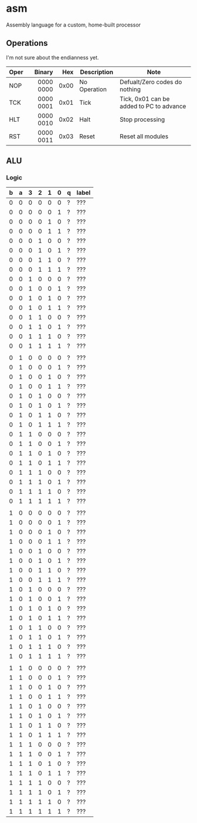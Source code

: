 # asm
Assembly language for a custom, home-built processor


## Operations
I'm not sure about the endianness yet.


| Oper | Binary    | Hex  | Description  | Note |
| ---- | ---------:| ----:| -------------| -----|
| NOP  | 0000 0000 | 0x00 | No Operation | Defualt/Zero codes do nothing |
| TCK  | 0000 0001 | 0x01 | Tick         | Tick, 0x01 can be added to PC to advance |
| HLT  | 0000 0010 | 0x02 | Halt         | Stop processing |
| RST  | 0000 0011 | 0x03 | Reset        | Reset all modules |
 


## ALU

### Logic

| b | a | 3 | 2 | 1 | 0 | q | label |
| --| --| --| --| --| --| --| ------|
| 0 | 0 | 0 | 0 | 0 | 0 | ? | ???   |
| 0 | 0 | 0 | 0 | 0 | 1 | ? | ???   |
| 0 | 0 | 0 | 0 | 1 | 0 | ? | ???   |
| 0 | 0 | 0 | 0 | 1 | 1 | ? | ???   |
| 0 | 0 | 0 | 1 | 0 | 0 | ? | ???   |
| 0 | 0 | 0 | 1 | 0 | 1 | ? | ???   |
| 0 | 0 | 0 | 1 | 1 | 0 | ? | ???   |
| 0 | 0 | 0 | 1 | 1 | 1 | ? | ???   |
| 0 | 0 | 1 | 0 | 0 | 0 | ? | ???   |
| 0 | 0 | 1 | 0 | 0 | 1 | ? | ???   |
| 0 | 0 | 1 | 0 | 1 | 0 | ? | ???   |
| 0 | 0 | 1 | 0 | 1 | 1 | ? | ???   |
| 0 | 0 | 1 | 1 | 0 | 0 | ? | ???   |
| 0 | 0 | 1 | 1 | 0 | 1 | ? | ???   |
| 0 | 0 | 1 | 1 | 1 | 0 | ? | ???   |
| 0 | 0 | 1 | 1 | 1 | 1 | ? | ???   |
|   |   |   |   |   |   |   |       |
| 0 | 1 | 0 | 0 | 0 | 0 | ? | ???   |
| 0 | 1 | 0 | 0 | 0 | 1 | ? | ???   |
| 0 | 1 | 0 | 0 | 1 | 0 | ? | ???   |
| 0 | 1 | 0 | 0 | 1 | 1 | ? | ???   |
| 0 | 1 | 0 | 1 | 0 | 0 | ? | ???   |
| 0 | 1 | 0 | 1 | 0 | 1 | ? | ???   |
| 0 | 1 | 0 | 1 | 1 | 0 | ? | ???   |
| 0 | 1 | 0 | 1 | 1 | 1 | ? | ???   |
| 0 | 1 | 1 | 0 | 0 | 0 | ? | ???   |
| 0 | 1 | 1 | 0 | 0 | 1 | ? | ???   |
| 0 | 1 | 1 | 0 | 1 | 0 | ? | ???   |
| 0 | 1 | 1 | 0 | 1 | 1 | ? | ???   |
| 0 | 1 | 1 | 1 | 0 | 0 | ? | ???   |
| 0 | 1 | 1 | 1 | 0 | 1 | ? | ???   |
| 0 | 1 | 1 | 1 | 1 | 0 | ? | ???   |
| 0 | 1 | 1 | 1 | 1 | 1 | ? | ???   |
|   |   |   |   |   |   |   |       |
| 1 | 0 | 0 | 0 | 0 | 0 | ? | ???   |
| 1 | 0 | 0 | 0 | 0 | 1 | ? | ???   |
| 1 | 0 | 0 | 0 | 1 | 0 | ? | ???   |
| 1 | 0 | 0 | 0 | 1 | 1 | ? | ???   |
| 1 | 0 | 0 | 1 | 0 | 0 | ? | ???   |
| 1 | 0 | 0 | 1 | 0 | 1 | ? | ???   |
| 1 | 0 | 0 | 1 | 1 | 0 | ? | ???   |
| 1 | 0 | 0 | 1 | 1 | 1 | ? | ???   |
| 1 | 0 | 1 | 0 | 0 | 0 | ? | ???   |
| 1 | 0 | 1 | 0 | 0 | 1 | ? | ???   |
| 1 | 0 | 1 | 0 | 1 | 0 | ? | ???   |
| 1 | 0 | 1 | 0 | 1 | 1 | ? | ???   |
| 1 | 0 | 1 | 1 | 0 | 0 | ? | ???   |
| 1 | 0 | 1 | 1 | 0 | 1 | ? | ???   |
| 1 | 0 | 1 | 1 | 1 | 0 | ? | ???   |
| 1 | 0 | 1 | 1 | 1 | 1 | ? | ???   |
|   |   |   |   |   |   |   |       |
| 1 | 1 | 0 | 0 | 0 | 0 | ? | ???   |
| 1 | 1 | 0 | 0 | 0 | 1 | ? | ???   |
| 1 | 1 | 0 | 0 | 1 | 0 | ? | ???   |
| 1 | 1 | 0 | 0 | 1 | 1 | ? | ???   |
| 1 | 1 | 0 | 1 | 0 | 0 | ? | ???   |
| 1 | 1 | 0 | 1 | 0 | 1 | ? | ???   |
| 1 | 1 | 0 | 1 | 1 | 0 | ? | ???   |
| 1 | 1 | 0 | 1 | 1 | 1 | ? | ???   |
| 1 | 1 | 1 | 0 | 0 | 0 | ? | ???   |
| 1 | 1 | 1 | 0 | 0 | 1 | ? | ???   |
| 1 | 1 | 1 | 0 | 1 | 0 | ? | ???   |
| 1 | 1 | 1 | 0 | 1 | 1 | ? | ???   |
| 1 | 1 | 1 | 1 | 0 | 0 | ? | ???   |
| 1 | 1 | 1 | 1 | 0 | 1 | ? | ???   |
| 1 | 1 | 1 | 1 | 1 | 0 | ? | ???   |
| 1 | 1 | 1 | 1 | 1 | 1 | ? | ???   |

